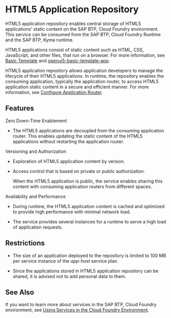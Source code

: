 <!-- loiof8520f572a6445a7bfaff4a1bbcbe60a -->

# HTML5 Application Repository

HTML5 application repository enables central storage of HTML5 applications' static content on the SAP BTP, Cloud Foundry environment. This service can be consumed from the SAP BTP, Cloud Foundry Runtime and the SAP BTP, Kyma runtime.

HTML5 applications consist of static content such as HTML, CSS, JavaScript, and other files, that run on a browser. For more information, see [Basic Template](https://openui5.hana.ondemand.com/#/topic/7a4d93c0b0bb439b9d889ffc5b02eac9) and [openui5-basic-template-app](https://github.com/SAP/openui5-basic-template-app).

HTML5 application repository allows application developers to manage the lifecycle of their HTML5 applications. In runtime, the repository enables the consuming application, typically the application router, to access HTML5 application static content in a secure and efficient manner. For more information, see [Configure Application Router](https://help.sap.com/viewer/65de2977205c403bbc107264b8eccf4b/Cloud/en-US/01c5f9ba7d6847aaaf069d153b981b51.html).



<a name="loiof8520f572a6445a7bfaff4a1bbcbe60a__section_ocr_rl1_1cb"/>

## Features

Zero Down-Time Enablement

-   The HTML5 applications are decoupled from the consuming application router. This enables updating the static content of the HTML5 applications without restarting the application router.


Versioning and Authorization

-   Exploration of HTML5 application content by version.

-   Access control that is based on private or public authorization.

    When the HTML5 application is public, the service enables sharing this content with consuming application routers from different spaces.


Availability and Performance

-   During runtime, the HTML5 application content is cached and optimized to provide high performance with minimal network load.

-   The service provides several instances for a runtime to serve a high load of application requests.




<a name="loiof8520f572a6445a7bfaff4a1bbcbe60a__section_jjv_12v_1cb"/>

## Restrictions

-   The size of an application deployed to the repository is limited to 100 MB per service instance of the *app-host* service plan.

-   Since the applications stored in HTML5 application repository can be shared, it is advised not to add personal data to them.




<a name="loiof8520f572a6445a7bfaff4a1bbcbe60a__section_mqn_54b_kdb"/>

## See Also

If you want to learn more about services in the SAP BTP, Cloud Foundry environment, see [Using Services in the Cloud Foundry Environment](using-services-in-the-cloud-foundry-environment-f22029f.md).

